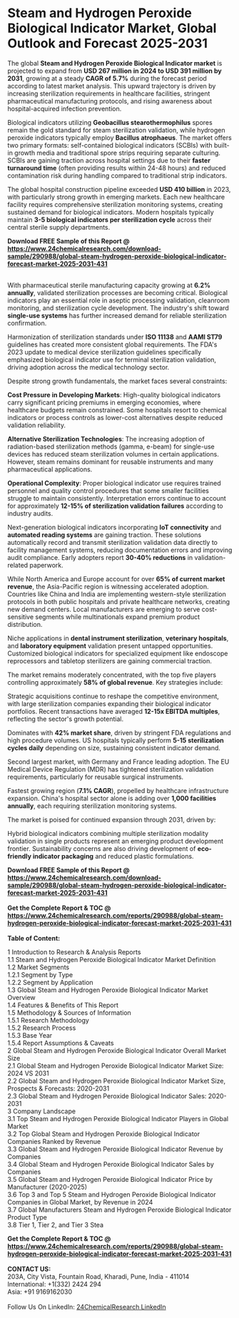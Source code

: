 <h1>Steam and Hydrogen Peroxide Biological Indicator Market, Global Outlook and Forecast 2025-2031</h1><p>The global <strong>Steam and Hydrogen Peroxide Biological Indicator market</strong> is projected to expand from <strong>USD 267 million in 2024 to USD 391 million by 2031</strong>, growing at a steady <strong>CAGR of 5.7%</strong> during the forecast period according to latest market analysis. This upward trajectory is driven by increasing sterilization requirements in healthcare facilities, stringent pharmaceutical manufacturing protocols, and rising awareness about hospital-acquired infection prevention.</p><p>Biological indicators utilizing <strong>Geobacillus stearothermophilus</strong> spores remain the gold standard for steam sterilization validation, while hydrogen peroxide indicators typically employ <strong>Bacillus atrophaeus</strong>. The market offers two primary formats: self-contained biological indicators (SCBIs) with built-in growth media and traditional spore strips requiring separate culturing. SCBIs are gaining traction across hospital settings due to their <strong>faster turnaround time</strong> (often providing results within 24-48 hours) and reduced contamination risk during handling compared to traditional strip indicators.</p><p>The global hospital construction pipeline exceeded <strong>USD 410 billion</strong> in 2023, with particularly strong growth in emerging markets. Each new healthcare facility requires comprehensive sterilization monitoring systems, creating sustained demand for biological indicators. Modern hospitals typically maintain <strong>3-5 biological indicators per sterilization cycle</strong> across their central sterile supply departments.</p><div><b>Download FREE Sample of this Report @ 
            <a href="https://www.24chemicalresearch.com/download-sample/290988/global-steam-hydrogen-peroxide-biological-indicator-forecast-market-2025-2031-431">
            https://www.24chemicalresearch.com/download-sample/290988/global-steam-hydrogen-peroxide-biological-indicator-forecast-market-2025-2031-431</a></b></div><br><p>With pharmaceutical sterile manufacturing capacity growing at <strong>6.2% annually</strong>, validated sterilization processes are becoming critical. Biological indicators play an essential role in aseptic processing validation, cleanroom monitoring, and sterilization cycle development. The industry's shift toward <strong>single-use systems</strong> has further increased demand for reliable sterilization confirmation.</p><p>Harmonization of sterilization standards under <strong>ISO 11138</strong> and <strong>AAMI ST79</strong> guidelines has created more consistent global requirements. The FDA's 2023 update to medical device sterilization guidelines specifically emphasized biological indicator use for terminal sterilization validation, driving adoption across the medical technology sector.</p><p>Despite strong growth fundamentals, the market faces several constraints:</p><p><strong>Cost Pressure in Developing Markets</strong>:
High-quality biological indicators carry significant pricing premiums in emerging economies, where healthcare budgets remain constrained. Some hospitals resort to chemical indicators or process controls as lower-cost alternatives despite reduced validation reliability.</p><p><strong>Alternative Sterilization Technologies</strong>:
The increasing adoption of radiation-based sterilization methods (gamma, e-beam) for single-use devices has reduced steam sterilization volumes in certain applications. However, steam remains dominant for reusable instruments and many pharmaceutical applications.</p><p><strong>Operational Complexity</strong>:
Proper biological indicator use requires trained personnel and quality control procedures that some smaller facilities struggle to maintain consistently. Interpretation errors continue to account for approximately <strong>12-15% of sterilization validation failures</strong> according to industry audits.</p><p>Next-generation biological indicators incorporating <strong>IoT connectivity</strong> and <strong>automated reading systems</strong> are gaining traction. These solutions automatically record and transmit sterilization validation data directly to facility management systems, reducing documentation errors and improving audit compliance. Early adopters report <strong>30-40% reductions</strong> in validation-related paperwork.</p><p>While North America and Europe account for over <strong>65% of current market revenue</strong>, the Asia-Pacific region is witnessing accelerated adoption. Countries like China and India are implementing western-style sterilization protocols in both public hospitals and private healthcare networks, creating new demand centers. Local manufacturers are emerging to serve cost-sensitive segments while multinationals expand premium product distribution.</p><p>Niche applications in <strong>dental instrument sterilization</strong>, <strong>veterinary hospitals</strong>, and <strong>laboratory equipment</strong> validation present untapped opportunities. Customized biological indicators for specialized equipment like endoscope reprocessors and tabletop sterilizers are gaining commercial traction.</p><p>The market remains moderately concentrated, with the top five players controlling approximately <strong>58% of global revenue</strong>. Key strategies include:</p><p>Strategic acquisitions continue to reshape the competitive environment, with large sterilization companies expanding their biological indicator portfolios. Recent transactions have averaged <strong>12-15x EBITDA multiples</strong>, reflecting the sector's growth potential.</p><p>Dominates with <strong>42% market share</strong>, driven by stringent FDA regulations and high procedure volumes. US hospitals typically perform <strong>5-15 sterilization cycles daily</strong> depending on size, sustaining consistent indicator demand.</p><p>Second largest market, with Germany and France leading adoption. The EU Medical Device Regulation (MDR) has tightened sterilization validation requirements, particularly for reusable surgical instruments.</p><p>Fastest growing region (<strong>7.1% CAGR</strong>), propelled by healthcare infrastructure expansion. China's hospital sector alone is adding over <strong>1,000 facilities annually</strong>, each requiring sterilization monitoring systems.</p><p>The market is poised for continued expansion through 2031, driven by:</p><p>Hybrid biological indicators combining multiple sterilization modality validation in single products represent an emerging product development frontier. Sustainability concerns are also driving development of <strong>eco-friendly indicator packaging</strong> and reduced plastic formulations.</p><div><b>Download FREE Sample of this Report @ 
            <a href="https://www.24chemicalresearch.com/download-sample/290988/global-steam-hydrogen-peroxide-biological-indicator-forecast-market-2025-2031-431">
            https://www.24chemicalresearch.com/download-sample/290988/global-steam-hydrogen-peroxide-biological-indicator-forecast-market-2025-2031-431</a></b></div><br><div><b>Get the Complete Report & TOC @ 
            <a href="https://www.24chemicalresearch.com/reports/290988/global-steam-hydrogen-peroxide-biological-indicator-forecast-market-2025-2031-431">
            https://www.24chemicalresearch.com/reports/290988/global-steam-hydrogen-peroxide-biological-indicator-forecast-market-2025-2031-431</a></b></div><br>
            <b>Table of Content:</b><p>1 Introduction to Research & Analysis Reports<br />
 1.1 Steam and Hydrogen Peroxide Biological Indicator Market Definition<br />
 1.2 Market Segments<br />
 1.2.1 Segment by Type<br />
 1.2.2 Segment by Application<br />
 1.3 Global Steam and Hydrogen Peroxide Biological Indicator Market Overview<br />
 1.4 Features & Benefits of This Report<br />
 1.5 Methodology & Sources of Information<br />
 1.5.1 Research Methodology<br />
 1.5.2 Research Process<br />
 1.5.3 Base Year<br />
 1.5.4 Report Assumptions & Caveats<br />
2 Global Steam and Hydrogen Peroxide Biological Indicator Overall Market Size<br />
 2.1 Global Steam and Hydrogen Peroxide Biological Indicator Market Size: 2024 VS 2031<br />
 2.2 Global Steam and Hydrogen Peroxide Biological Indicator Market Size, Prospects & Forecasts: 2020-2031<br />
 2.3 Global Steam and Hydrogen Peroxide Biological Indicator Sales: 2020-2031<br />
3 Company Landscape<br />
 3.1 Top Steam and Hydrogen Peroxide Biological Indicator Players in Global Market<br />
 3.2 Top Global Steam and Hydrogen Peroxide Biological Indicator Companies Ranked by Revenue<br />
 3.3 Global Steam and Hydrogen Peroxide Biological Indicator Revenue by Companies<br />
 3.4 Global Steam and Hydrogen Peroxide Biological Indicator Sales by Companies<br />
 3.5 Global Steam and Hydrogen Peroxide Biological Indicator Price by Manufacturer (2020-2025)<br />
 3.6 Top 3 and Top 5 Steam and Hydrogen Peroxide Biological Indicator Companies in Global Market, by Revenue in 2024<br />
 3.7 Global Manufacturers Steam and Hydrogen Peroxide Biological Indicator Product Type<br />
 3.8 Tier 1, Tier 2, and Tier 3 Stea</p><div><b>Get the Complete Report & TOC @ 
            <a href="https://www.24chemicalresearch.com/reports/290988/global-steam-hydrogen-peroxide-biological-indicator-forecast-market-2025-2031-431">
            https://www.24chemicalresearch.com/reports/290988/global-steam-hydrogen-peroxide-biological-indicator-forecast-market-2025-2031-431</a></b></div><br><b>CONTACT US:</b><br>
            203A, City Vista, Fountain Road, Kharadi, Pune, India - 411014<br>
            International: +1(332) 2424 294<br>
            Asia: +91 9169162030 <br><br>
            Follow Us On LinkedIn: <a href="https://www.linkedin.com/company/24chemicalresearch/">24ChemicalResearch LinkedIn</a>